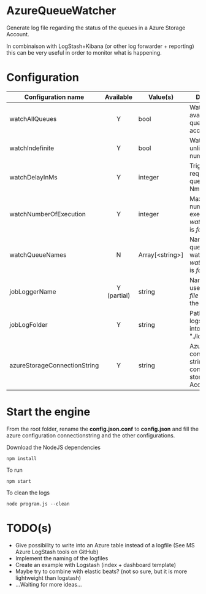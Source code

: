 # AzureQueueWatcher
Generate log file regarding the status of the queues in a Azure Storage Account.

In combinaison with LogStash+Kibana (or other log forwarder + reporting) this can be very useful in order to monitor what is happening.

# Configuration
| Configuration name | Available | Value(s) | Description |
|------------------------|:-----:|------|---|
| watchAllQueues | Y | bool | Watch all the available queues in the account |
| watchIndefinite | Y | bool | Watch for unlimited number of time |
| watchDelayInMs | Y | integer | Trigger the request to the queue each Nms |
| watchNumberOfExecution | Y | integer | Maximum number of execution if _watchIndefinite_ is _false_ |
| watchQueueNames | N | Array[&lt;string&gt;] | Names of the queues to watch if _watchAllQueues_ is _false_ |
| jobLoggerName | Y (partial) | string | Name of the job used for the _log file name_ and the _log data_|
| jobLogFolder | Y | string | Path where the logs will be put into ( ex.: "./logs/" ) |
| azureStorageConnectionString | Y | string | Azure storage connection string used to connect to the storage Account|

# Start the engine
From the root folder, rename the **config.json.conf** to **config.json** and fill the azure configuration connectionstring and the other configurations.

Download the NodeJS dependencies
```
npm install
```

To run
```
npm start
```

To clean the logs
```
node program.js --clean
```

# TODO(s)
* Give possibility to write into an Azure table instead of a logfile (See MS Azure LogStash tools on GitHub)
* Implement the naming of the logfiles
* Create an example with Logstash (index + dashboard template)
* Maybe try to combine with elastic beats? (not so sure, but it is more lightweight than logstash)
* ...Waiting for more ideas...
